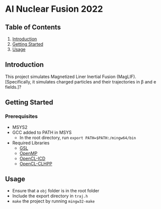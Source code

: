 # AI Nuclear Fusion 2022
## Table of Contents
1. [Introduction](#introduction)
2. [Getting Started](#getting-started)
3. [Usage](#usage)

## Introduction
This project simulates Magnetized Liner Inertial Fusion (MagLIF). [Specifically, it simulates charged particles and their trajectories in β and e fields.]?

## Getting Started
### Prerequisites
- MSYS2
- GCC added to PATH in MSYS
    - In the root directory, run `export PATH=$PATH:/mingw64/bin`
- Required Libraries
    - [GSL](https://packages.msys2.org/package/mingw-w64-x86_64-gsl)
    - [OpenMP](https://packages.msys2.org/package/mingw-w64-x86_64-openmp)
    - [OpenCL-ICD](https://packages.msys2.org/package/mingw-w64-x86_64-opencl-icd)
    - [OpenCL-CLHPP](https://packages.msys2.org/package/mingw-w64-x86_64-opencl-clhpp)
## Usage
- Ensure that a `obj` folder is in the root folder
- Include the export directory in `traj.h`
- `make` the project by running `mingw32-make`